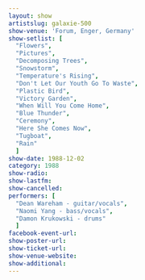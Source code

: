 ```yaml
---
layout: show
artistslug: galaxie-500
show-venue: 'Forum, Enger, Germany'
show-setlist: [
  "Flowers",
  "Pictures",
  "Decomposing Trees",
  "Snowstorm",
  "Temperature's Rising",
  "Don't Let Our Youth Go To Waste",
  "Plastic Bird",
  "Victory Garden",
  "When Will You Come Home",
  "Blue Thunder",
  "Ceremony",
  "Here She Comes Now",
  "Tugboat",
  "Rain"
  ]
show-date: 1988-12-02
category: 1988
show-radio: 
show-lastfm: 
show-cancelled: 
performers: [
  "Dean Wareham - guitar/vocals",
  "Naomi Yang - bass/vocals",
  "Damon Krukowski - drums"
  ]
facebook-event-url: 
show-poster-url: 
show-ticket-url: 
show-venue-website: 
show-additional: 
---
```


